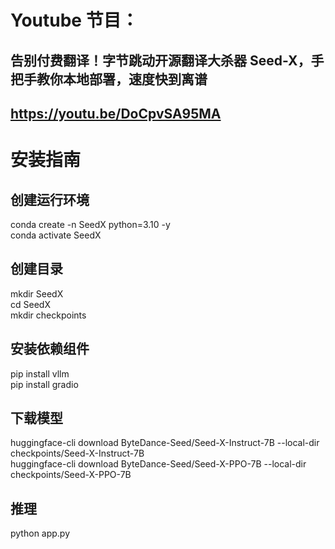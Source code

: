 # Youtube 节目：
## 告别付费翻译！字节跳动开源翻译大杀器 Seed-X，手把手教你本地部署，速度快到离谱
## https://youtu.be/DoCpvSA95MA

# 安装指南
## 创建运行环境
conda create -n SeedX python=3.10 -y  
conda activate SeedX  

## 创建目录
mkdir SeedX  
cd SeedX  
mkdir checkpoints  

## 安装依赖组件
pip install vllm  
pip install gradio  

## 下载模型
huggingface-cli download ByteDance-Seed/Seed-X-Instruct-7B --local-dir checkpoints/Seed-X-Instruct-7B  
huggingface-cli download ByteDance-Seed/Seed-X-PPO-7B --local-dir checkpoints/Seed-X-PPO-7B  


## 推理
python app.py  




  












 
















